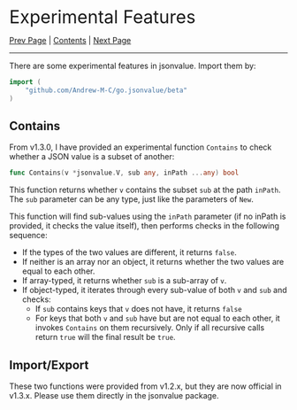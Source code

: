 <font size=6>Experimental Features</font>

[Prev Page](./12_option.md) | [Contents](./README.md) | [Next Page](./14_1_14_new_feature.md)

---

There are some experimental features in jsonvalue. Import them by:

```go
import (
    "github.com/Andrew-M-C/go.jsonvalue/beta"
)
```

## Contains

From v1.3.0, I have provided an experimental function `Contains` to check whether a JSON value is a subset of another:

```go
func Contains(v *jsonvalue.V, sub any, inPath ...any) bool
```

This function returns whether `v` contains the subset `sub` at the path `inPath`. The `sub` parameter can be any type, just like the parameters of `New`.

This function will find sub-values using the `inPath` parameter (if no inPath is provided, it checks the value itself), then performs checks in the following sequence:

- If the types of the two values are different, it returns `false`.
- If neither is an array nor an object, it returns whether the two values are equal to each other.
- If array-typed, it returns whether `sub` is a sub-array of `v`.
- If object-typed, it iterates through every sub-value of both `v` and `sub` and checks:
  - If `sub` contains keys that `v` does not have, it returns `false`
  - For keys that both `v` and `sub` have but are not equal to each other, it invokes `Contains` on them recursively. Only if all recursive calls return `true` will the final result be `true`.

## Import/Export

These two functions were provided from v1.2.x, but they are now official in v1.3.x. Please use them directly in the jsonvalue package.
